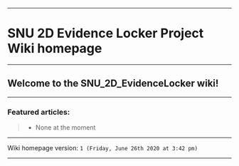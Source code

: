 
***

# SNU 2D Evidence Locker Project Wiki homepage

***

## Welcome to the SNU_2D_EvidenceLocker wiki!

***

### Featured articles:

> * None at the moment

***

Wiki homepage version: `1 (Friday, June 26th 2020 at 3:42 pm)`

***
